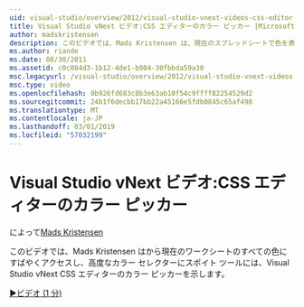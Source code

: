 ```yaml
---
uid: visual-studio/overview/2012/visual-studio-vnext-videos-css-editor-color-picker
title: Visual Studio vNext ビデオ:CSS エディターのカラー ピッカー |Microsoft Docs
author: madskristensen
description: このビデオでは、Mads Kristensen は、現在のスプレッドシートで色を表示し、提供する Visual Studio vNext CSS エディターのカラー ピッカーを示します.
ms.author: riande
ms.date: 08/30/2011
ms.assetid: c0c084d3-1b12-4de1-b904-30fbbda59a30
msc.legacyurl: /visual-studio/overview/2012/visual-studio-vnext-videos-css-editor-color-picker
msc.type: video
ms.openlocfilehash: 0b926fd683c8b3e63ab10f54c9ffff82254529d2
ms.sourcegitcommit: 24b1f6decbb17bb22a45166e5fdb0845c65af498
ms.translationtype: MT
ms.contentlocale: ja-JP
ms.lasthandoff: 03/01/2019
ms.locfileid: "57032199"
---
```

<a name="visual-studio-vnext-videos-css-editor-color-picker"></a>Visual Studio vNext ビデオ:CSS エディターのカラー ピッカー
====================
によって[Mads Kristensen](https://github.com/madskristensen)

このビデオでは、Mads Kristensen はから現在のワークシートのすべての色にすばやくアクセスし、高度なカラー セレクターにスポイト ツールには、Visual Studio vNext CSS エディターのカラー ピッカーを示します。

[&#9654;ビデオ (1 分)](https://channel9.msdn.com/Blogs/ASP-NET-Site-Videos/visual-studio-vnext-videos-css-editor-color-picker)
